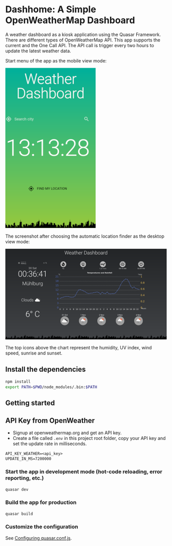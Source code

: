 # Dashhome: A Simple OpenWeatherMap Dashboard

A weather dashboard as a kiosk application using the Quasar Framework. There are different types of OpenWeatherMap API. This app supports the current and the One Call API. The API call is trigger every two hours to update the latest weather data.

Start menu of the app as the mobile view mode:

![Dashhome](./docs/screenshot1.png)

The screenshot after choosing the automatic location finder as the desktop view mode:

![Dashhome](./docs/screenshot2.png)

The top icons above the chart represent the humidity, UV index, wind speed, sunrise and sunset.

## Install the dependencies
```bash
npm install
export PATH=$PWD/node_modules/.bin:$PATH
```

## Getting started

## API Key from OpenWeather

* Signup at openweathermap.org and get an API key. 
* Create a file called `.env` in this project root folder, copy your API key and set the update rate in milliseconds.

```
API_KEY_WEATHER=<api_key>
UPDATE_IN_MS=7200000
```

### Start the app in development mode (hot-code reloading, error reporting, etc.)

```bash
quasar dev
```

### Build the app for production

```bash
quasar build
```

### Customize the configuration
See [Configuring quasar.conf.js](https://quasar.dev/quasar-cli/quasar-conf-js).
